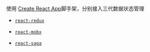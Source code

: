 使用 [Create React App](https://github.com/facebookincubator/create-react-app)脚手架，分别接入三代数据状态管理

* [`react-redux`](https://github.com/cc616/cra-demo/tree/react-redux)

* [`react-mobx`](https://github.com/cc616/cra-demo/tree/react-mobx)

* [`react-saga`](https://github.com/cc616/cra-demo/tree/redux-saga)
